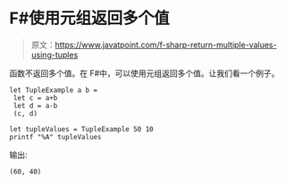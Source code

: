 # F#使用元组返回多个值

> 原文：<https://www.javatpoint.com/f-sharp-return-multiple-values-using-tuples>

函数不返回多个值。在 F#中，可以使用元组返回多个值。让我们看一个例子。

```
let TupleExample a b = 
 let c = a+b
 let d = a-b
 (c, d)

let tupleValues = TupleExample 50 10 
printf "%A" tupleValues

```

输出:

```
(60, 40)

```